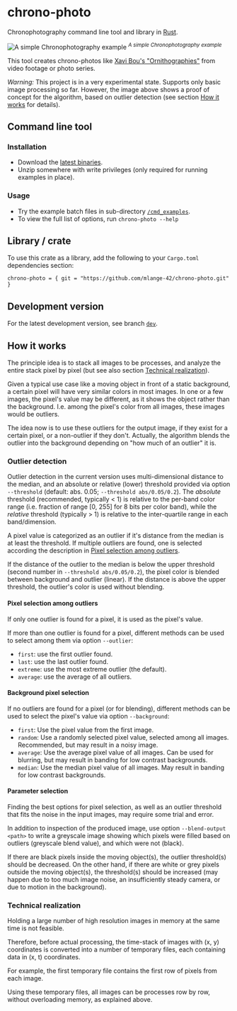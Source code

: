 # chrono-photo

Chronophotography command line tool and library in [Rust](https://www.rust-lang.org/).

![A simple Chronophotography example](https://user-images.githubusercontent.com/44003176/77975353-236da480-72fa-11ea-9ff9-5c110895fe5d.jpg)
<sup>_A simple Chronophotography example_</sup>

This tool creates chrono-photos like 
[Xavi Bou's "Ornithographies"](http://www.xavibou.com/) 
from video footage or photo series.

_Warning:_ This project is in a very experimental state.
Supports only basic image processing so far.
However, the image above shows a proof of concept for the algorithm,
based on outlier detection (see section [How it works](#how-it-works) for details). 

## Command line tool

### Installation

* Download the [latest binaries](https://github.com/mlange-42/chrono-photo/releases).
* Unzip somewhere with write privileges (only required for running examples in place).

### Usage

* Try the example batch files in sub-directory [`/cmd_examples`](/cmd_examples).
* To view the full list of options, run `chrono-photo --help`

## Library / crate

To use this crate as a library, add the following to your `Cargo.toml` dependencies section:
```
chrono-photo = { git = "https://github.com/mlange-42/chrono-photo.git" }
```

## Development version

For the latest development version, see branch [`dev`](https://github.com/mlange-42/chrono-photo/tree/dev).

## How it works

The principle idea is to stack all images to be processes, and analyze the entire stack pixel by pixel
(but see also section [Technical realization](#technical-realization)).

Given a typical use case like a moving object in front of a static background, 
a certain pixel will have very similar colors in most images. 
In one or a few images, the pixel's value may be different, as it shows the object rather than the background.
I.e. among the pixel's color from all images, these images would be outliers.

The idea now is to use these outliers for the output image, if they exist for a certain pixel,
or a non-outlier if they don't. Actually, the algorithm blends the outlier into the background depending on "how much of an outlier" it is.

### Outlier detection

Outlier detection in the current version uses multi-dimensional distance to the median,
and an absolute or relative (lower) threshold provided via option `--threshold` (default: abs. 0.05; `--threshold abs/0.05/0.2`). 
The _absolute_ threshold (recommended, typically < 1) is relative to the per-band color range (i.e. fraction of range [0, 255] for 8 bits per color band),
while the _relative_ threshold (typically > 1) is relative to the inter-quartile range in each band/dimension.

A pixel value is categorized as an outlier if it's distance from the median is at least the threshold.
If multiple outliers are found, one is selected according the description in 
[Pixel selection among outliers](pixel-selection-among-outliers).

If the distance of the outlier to the median is below the upper threshold (second number in `--threshold abs/0.05/0.2`),
the pixel color is blended between background and outlier (linear). 
If the distance is above the upper threshold, the outlier's color is used without blending.

#### Pixel selection among outliers

If only one outlier is found for a pixel, it is used as the pixel's value.

If more than one outlier is found for a pixel, different methods can be used to select among them via option `--outlier`:
* `first`: use the first outlier found.
* `last`: use the last outlier found.
* `extreme`: use the most extreme outlier (the default).
* `average`: use the average of all outliers.

#### Background pixel selection

If no outliers are found for a pixel (or for blending), different methods can be used to select the pixel's value via option `--background`:
* `first`: Use the pixel value from the first image.
* `random`: Use a randomly selected pixel value, selected among all images. Recommended, but may result in a noisy image.
* `average`: Use the average pixel value of all images. Can be used for blurring, but may result in banding for low contrast backgrounds.
* `median`: Use the median pixel value of all images. May result in banding for low contrast backgrounds.

#### Parameter selection

Finding the best options for pixel selection, as well as an outlier threshold that fits the noise in the input images,
may require some trial and error.

In addition to inspection of the produced image, use option `--blend-output <path>` to write a greyscale
image showing which pixels were filled based on outliers (greyscale blend value), and which were not (black).

If there are black pixels inside the moving object(s), the outlier threshold(s) should be decreased. 
On the other hand, if there are white or grey pixels outside the moving object(s), the threshold(s) should be increased
(may happen due to too much image noise, an insufficiently steady camera, or due to motion in the background).

### Technical realization

Holding a large number of high resolution images in memory at the same time is not feasible. 

Therefore, before actual processing, the time-stack of images with (x, y) coordinates
is converted into a number of temporary files, each containing data in (x, t) coordinates.

For example, the first temporary file contains the first row of pixels from each image.

Using these temporary files, all images can be processes row by row, without overloading memory, as explained above.
